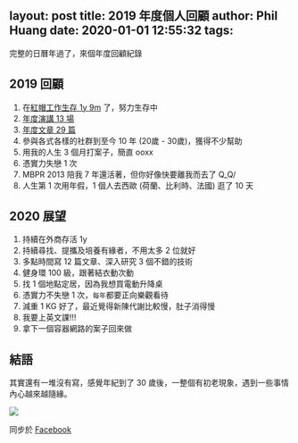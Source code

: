 layout: post
title: 2019 年度個人回顧
author: Phil Huang
date: 2020-01-01 12:55:32
tags:
---
完整的日曆年過了，來個年度回顧紀錄

<!--more-->

## 2019 回顧
1. 在[紅帽工作生存 1y 9m](https://www.linkedin.com/in/phil-huang-09b09895/) 了，努力生存中
2. [年度演講 13 場](https://blog.pichuang.com.tw/record/)
3. [年度文章 29 篇](https://blog.pichuang.com.tw/archives/)
4. 參與各式各樣的社群到至今 10 年 (20歲 - 30歲)，獲得不少幫助
5. 用我的人生 3 個月打案子，簡直 ooxx
6. 憑實力失戀 1 次
7. MBPR 2013 陪我 7 年還活著，但你好像快要離我而去了 Q_Q/
8. 人生第 1 次用年假，1 個人去西歐 (荷蘭、比利時、法國) 逛了 10 天


## 2020 展望
1. 持續在外商存活 1y
2. 持續尋找、提攜及培養有緣者，不用太多 2 位就好
3. 多點時間寫 12 篇文章、深入研究 3 個不錯的技術
4. 健身環 100 級，跟著結衣動次動
5. 找 1 個地點定居，因為我想買電動升降桌
6. 憑實力不失戀 1 次，`每年`都要正向樂觀看待
7. 減重 1 KG 好了，最近覺得新陳代謝比較慢，肚子消得慢
8. 我要上英文課!!!
9. 拿下一個容器網路的案子回來做

## 結語

其實還有一堆沒有寫，感覺年紀到了 30 歲後，一整個有初老現象，遇到一些事情內心越來越隨緣。

![](/images/2019-personal-review.jpg)

同步於 [Facebook](https://www.facebook.com/photo.php?fbid=3135519086463122&set=a.232011546813905&type=3&theater)